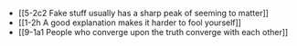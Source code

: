 - [[5-2c2 Fake stuff usually has a sharp peak of seeming to matter]]
- [[1-2h A good explanation makes it harder to fool yourself]]
- [[9-1a1 People who converge upon the truth converge with each other]]
